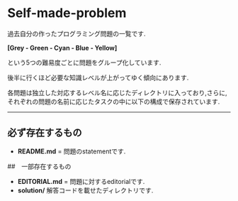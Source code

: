 # Self-made-problem

過去自分の作ったプログラミング問題の一覧です.

__[Grey -  Green - Cyan - Blue - Yellow]__

という5つの難易度ごとに問題をグループ化しています.

後半に行くほど必要な知識レベルが上がってゆく傾向にあります.

各問題は独立した対応するレベル名に応じたディレクトリに入っており,さらに,それぞれの問題の名前に応じたタスクの中に以下の構成で保存されています.

---
## 必ず存在するもの

* __README.md__ = 問題のstatementです.

##　一部存在するもの

* __EDITORIAL.md__ = 問題に対するeditorialです.
* __solution/__ 解答コードを載せたディレクトリです.
